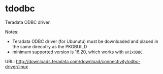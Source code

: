 tdodbc
======

Teradata ODBC driver.

Notes:
- Teradata ODBC driver (for Ubunutu) must be downloaded and placed in the same direcotry as the PKGBUILD
- minimum supported version is 16.20, which works with `unixODBC`.

URL: http://downloads.teradata.com/download/connectivity/odbc-driver/linux
